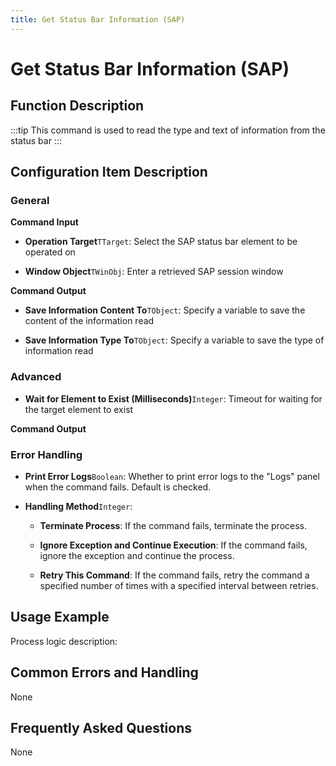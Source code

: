 ```yaml
---
title: Get Status Bar Information (SAP)
---
```


# Get Status Bar Information (SAP)

## Function Description

:::tip 
This command is used to read the type and text of information from the status bar
:::

## Configuration Item Description

### General

**Command Input**

- **Operation Target**`TTarget`: Select the SAP status bar element to be operated on

- **Window Object**`TWinObj`: Enter a retrieved SAP session window


**Command Output**

- **Save Information Content To**`TObject`: Specify a variable to save the content of the information read

- **Save Information Type To**`TObject`: Specify a variable to save the type of information read

### Advanced

- **Wait for Element to Exist (Milliseconds)**`Integer`: Timeout for waiting for the target element to exist


**Command Output**

### Error Handling

- **Print Error Logs**`Boolean`: Whether to print error logs to the "Logs" panel when the command fails. Default is checked. 

- **Handling Method**`Integer`:

    - **Terminate Process**: If the command fails, terminate the process.

    - **Ignore Exception and Continue Execution**: If the command fails, ignore the exception and continue the process.

    - **Retry This Command**: If the command fails, retry the command a specified number of times with a specified interval between retries.

## Usage Example

Process logic description:

## Common Errors and Handling

None

## Frequently Asked Questions

None

